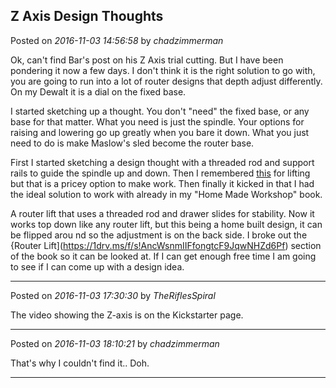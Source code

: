 ## Z Axis Design Thoughts
Posted on *2016-11-03 14:56:58* by *chadzimmerman*

Ok, can't find Bar's post on his Z Axis trial cutting.  But I have been pondering it now a few days.  I don't think it is the right solution to go with, you are going to run into a lot of router designs that depth adjust differently.  On my Dewalt it is a dial on the fixed base.

I started sketching up a thought.  You don't "need" the fixed base, or any base for that matter.  What you need is just the spindle.  Your options for raising and lowering go up greatly when you bare it down.  What you just need to do is make Maslow's sled become the router base.

First I started sketching a design thought with a threaded rod and support rails to guide the spindle up and down.   Then I remembered [this](http://www.rockler.com/router-lift-fx) for lifting but that is a pricey option to make work.  Then finally it kicked in that I had the ideal solution to work with already in my "Home Made Workshop" book.  

A router lift that uses a threaded rod and drawer slides for stability.  Now it works top down like any router lift, but this being a home built design, it can be flipped arou nd so the adjustment is on the back side.  I broke out the {Router Lift](https://1drv.ms/f/s!AncWsnmIIFfongtcF9JqwNHZd6Pf) section of the book so it can be looked at.  If I can get enough free time I am going to see if I can come up with a design idea.

---

Posted on *2016-11-03 17:30:30* by *TheRiflesSpiral*

The video showing the Z-axis is on the Kickstarter page.

---

Posted on *2016-11-03 18:10:21* by *chadzimmerman*

That's why I couldn't find it.. Doh.

---

